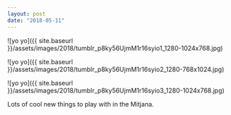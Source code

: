 ```yaml
---
layout: post
date: "2018-05-11"
---
```


![yo yo]({{ site.baseurl }}/assets/images/2018/tumblr_p8ky56UjmM1r16syio1_1280-1024x768.jpg)

![yo yo]({{ site.baseurl }}/assets/images/2018/tumblr_p8ky56UjmM1r16syio2_1280-768x1024.jpg)

![yo yo]({{ site.baseurl }}/assets/images/2018/tumblr_p8ky56UjmM1r16syio3_1280-1024x768.jpg)

Lots of cool new things to play with in the Mitjana.
